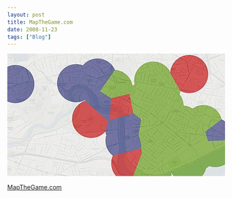 ```yaml
---
layout: post
title: MapTheGame.com
date: 2008-11-23
tags: ["Blog"]
---
```


![](k3Im6rfOqgnt95sbikn4kzVfo1_500.jpg)  

[MapTheGame.com](http://mapthegame.com/)